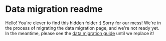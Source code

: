 # Data migration readme

Hello! You're clever to find this hidden folder :) Sorry for our mess! We're in the process of migrating the data migration page, and we're not ready yet. In the meantime, please see the [data migration guide](https://datamigration.microsoft.com) until we replace it!